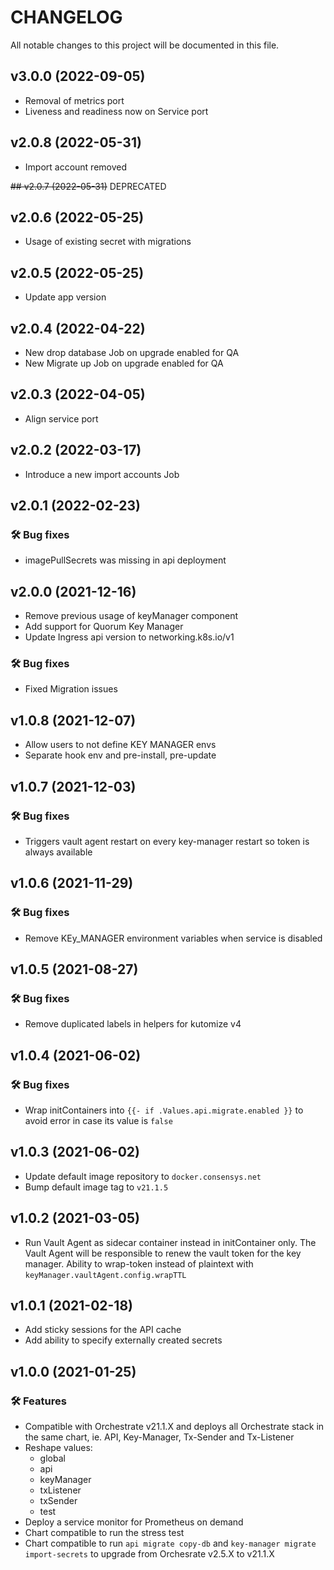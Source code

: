 # CHANGELOG

All notable changes to this project will be documented in this file.

## v3.0.0 (2022-09-05) 
 * Removal of metrics port
 * Liveness and readiness now on Service port

## v2.0.8 (2022-05-31) 
 * Import account removed
 
~~## v2.0.7 (2022-05-31)~~ DEPRECATED

## v2.0.6 (2022-05-25)
 * Usage of existing secret with migrations

## v2.0.5 (2022-05-25)
 * Update app version

## v2.0.4 (2022-04-22)
 * New drop database Job on upgrade enabled for QA
 * New Migrate up Job on upgrade enabled for QA

## v2.0.3 (2022-04-05)
 * Align service port

## v2.0.2 (2022-03-17)
 * Introduce a new import accounts Job

## v2.0.1 (2022-02-23)
### 🛠 Bug fixes
 * imagePullSecrets was missing in api deployment

## v2.0.0 (2021-12-16)
 * Remove previous usage of keyManager component
 * Add support for Quorum Key Manager
 * Update Ingress api version to networking.k8s.io/v1 
### 🛠 Bug fixes
 * Fixed Migration issues

## v1.0.8 (2021-12-07)
* Allow users to not define KEY MANAGER envs
* Separate hook env and pre-install, pre-update

## v1.0.7 (2021-12-03)
### 🛠 Bug fixes
- Triggers vault agent restart on every key-manager restart so token is always available

## v1.0.6 (2021-11-29)
### 🛠 Bug fixes
 * Remove KEy_MANAGER environment variables when service is disabled

## v1.0.5 (2021-08-27)
### 🛠 Bug fixes
 * Remove duplicated labels in helpers for kutomize v4

## v1.0.4 (2021-06-02)
### 🛠 Bug fixes
 * Wrap initContainers into `{{- if .Values.api.migrate.enabled }}` to avoid error in case its value is `false`

## v1.0.3 (2021-06-02)

 * Update default image repository to `docker.consensys.net`
 * Bump default image tag to `v21.1.5`
  
## v1.0.2 (2021-03-05)

 * Run Vault Agent as sidecar container instead in initContainer only. The Vault Agent will be responsible to renew the vault token for the key manager. Ability to wrap-token instead of plaintext with `keyManager.vaultAgent.config.wrapTTL`


## v1.0.1 (2021-02-18)

 * Add sticky sessions for the API cache
 * Add ability to specify externally created secrets

## v1.0.0 (2021-01-25)

### 🛠 Features
 * Compatible with Orchestrate v21.1.X and deploys all Orchestrate stack in the same chart, ie. API, Key-Manager, Tx-Sender and Tx-Listener
 * Reshape values:
   * global
   * api
   * keyManager
   * txListener
   * txSender
   * test
 * Deploy a service monitor for Prometheus on demand
 * Chart compatible to run the stress test
 * Chart compatible to run `api migrate copy-db` and `key-manager migrate import-secrets` to upgrade from Orchesrate v2.5.X to v21.1.X
